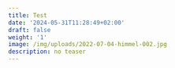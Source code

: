 ```yaml
---
title: Test
date: '2024-05-31T11:28:49+02:00'
draft: false
weight: '1'
image: /img/uploads/2022-07-04-himmel-002.jpg
description: no teaser
---
```


